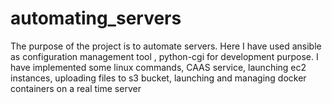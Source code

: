 # automating_servers 
The purpose of the project is to automate servers. Here I have used ansible as configuration management tool , python-cgi for development purpose. I have implemented some linux commands, CAAS service, launching ec2 instances, uploading files to s3 bucket, launching and managing docker containers on a real time server
